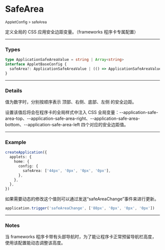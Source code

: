 # SafeArea

<small>AppletConfig > safeArea</small>

定义全局的 CSS 应用安全边距变量。（frameworks 程序卡专属配置）

---

<h3>Types</h3>

```ts
type ApplicationSafeAreaValue = string | Array<string>
interface AppletBaseConfig {
  safeArea?: ApplicationSafeAreaValue | (() => ApplicationSafeAreaValue)
}
```

---

<h3>Details</h3>

值为数字时，分别按顺序表示 顶部、右侧、底部、左侧 的安全边距。

设置该值后将会在程序卡的全局样式中注入 CSS 全局变量：--application-safe-area-top、--application-safe-area-right、--application-safe-area-bottom、--application-safe-area-left 四个对应的安全边距值。

---

<h3>Example</h3>

```ts
createApplication({
  applets: {
    home: {
      config: {
        safeArea: ['44px', '0px', '0px', '0px'],
      },
    },
  },
})
```

如果需要动态的修改这个值则可以通过发送“safeAreaChange”事件来进行更新。

```ts
application.trigger('safeAreaChange', ['88px', '0px', '0px', '0px'])
```

---

<h3>Notes</h3>

当 frameworks 程序卡带有头部导航时，为了能让程序卡正常预留导航栏高度，使用该配置能动态调整该高度。
